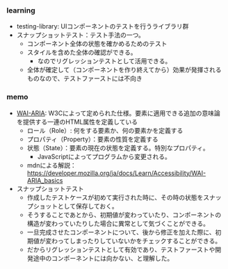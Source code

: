 ### learning
- testing-library: UIコンポーネントのテストを行うライブラリ群
- スナップショットテスト：テスト手法の一つ。
    - コンポーネント全体の状態を確かめるためのテスト
    - スタイルを含めた全体の確認ができる。
        - なのでリグレッションテストとして活用できる。
    - 全体が確定して（コンポーネントを作り終えてから）効果が発揮されるものなので、テストファーストには不向き

### memo
- [WAI-ARIA](https://www.w3.org/TR/wai-aria/): W3Cによって定められた仕様。要素に適用できる追加の意味論を提供する一連のHTML属性を定義している
    - ロール（Role）: 何をする要素か、何の要素かを定義する
    - プロパティ（Property）：要素の性質を定義する
    - 状態（State）：要素の現在の状態を定義する。特別なプロパティ。
        - JavaScriptによってプログラムから変更される。
    - mdnによる解説：https://developer.mozilla.org/ja/docs/Learn/Accessibility/WAI-ARIA_basics
- スナップショットテスト
    - 作成したテストケースが初めて実行された時に、その時の状態をスナップショットとして保存しておく。
    - そうすることであとから、初期値が変わっていたり、コンポーネントの構造が変わっていたりした場合に異常として気づくことができる。
    - 一旦完成させたコンポーネントについて、後から修正を加えた際に、初期値が変わってしまったりしていないかをチェックすることができる。
    - だからリグレッションテストとして有効であり、テストファーストや開発途中のコンポーネントには向かない、と理解した。